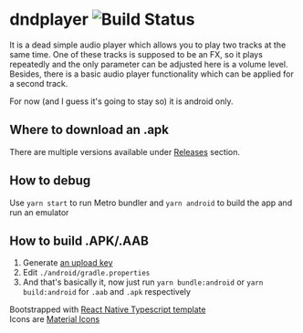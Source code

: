 # dndplayer ![Build Status](https://github.com/dwnste/dndplayer/workflows/DnD%20Player/badge.svg)

It is a dead simple audio player which allows you to play two tracks at the same time. One of these tracks is supposed to be an FX, so it plays repeatedly and the only parameter can be adjusted here is a volume level. Besides, there is a basic audio player functionality which can be applied for a second track.

For now (and I guess it's going to stay so) it is android only.

## Where to download an .apk

There are multiple versions available under [Releases](https://github.com/dwnste/dndplayer/releases) section.

## How to debug

Use `yarn start` to run Metro bundler and `yarn android` to build the app and run an emulator

## How to build .APK/.AAB

1. Generate [an upload key](https://reactnative.dev/docs/signed-apk-android#generating-an-upload-key)
2. Edit `./android/gradle.properties`
3. And that's basically it, now just run `yarn bundle:android` or `yarn build:android` for `.aab` and `.apk` respectively

Bootstrapped with [React Native Typescript template](https://github.com/react-native-community/react-native-template-typescript)  
Icons are [Material Icons](https://material.io/resources/icons/?style=baseline)
